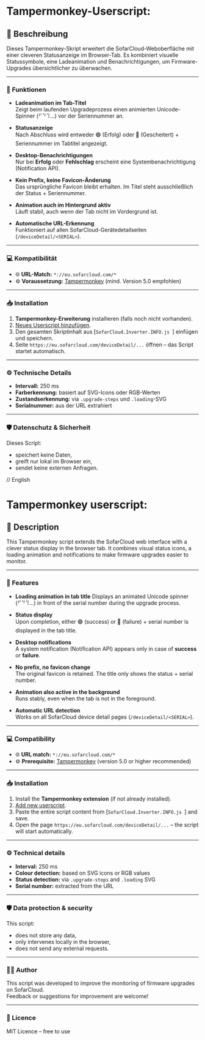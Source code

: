 # Tampermonkey-Userscript:
## 📝 Beschreibung

Dieses Tampermonkey-Skript erweitert die SofarCloud-Weboberfläche mit einer cleveren Statusanzeige im Browser-Tab. Es kombiniert visuelle Statussymbole, eine Ladeanimation und Benachrichtigungen, um Firmware-Upgrades übersichtlicher zu überwachen.

---

### 🔧 Funktionen

- **Ladeanimation im Tab-Titel**  
  Zeigt beim laufenden Upgradeprozess einen animierten Unicode-Spinner (⠋⠙⠹…) vor der Seriennummer an.

- **Statusanzeige**  
  Nach Abschluss wird entweder 🟢 (Erfolg) oder 🔴 (Gescheitert) + Seriennummer im Tabtitel angezeigt.

- **Desktop-Benachrichtigungen**  
  Nur bei **Erfolg** oder **Fehlschlag** erscheint eine Systembenachrichtigung (Notification API).

- **Kein Prefix, keine Favicon-Änderung**  
  Das ursprüngliche Favicon bleibt erhalten. Im Titel steht ausschließlich der Status + Seriennummer.

- **Animation auch im Hintergrund aktiv**  
  Läuft stabil, auch wenn der Tab nicht im Vordergrund ist.

- **Automatische URL-Erkennung**  
  Funktioniert auf allen SofarCloud-Gerätedetailseiten (`/deviceDetail/<SERIAL>`).

---

### 💻 Kompatibilität

- 🌐 **URL-Match:** `*://eu.sofarcloud.com/*`  
- ⚙️ **Voraussetzung:** [Tampermonkey](https://www.tampermonkey.net/) (mind. Version 5.0 empfohlen)

---

### 📥 Installation

1. **Tampermonkey-Erweiterung** installieren (falls noch nicht vorhanden).
2. [Neues Userscript hinzufügen](https://www.tampermonkey.net/documentation.php?ext=dhdg#Q2).
3. Den gesamten Skriptinhalt aus [`SofarCloud.Inverter.INFO.js
`] einfügen und speichern.
4. Seite `https://eu.sofarcloud.com/deviceDetail/...` öffnen – das Script startet automatisch.

---

### ⚙️ Technische Details

- **Intervall:** 250 ms
- **Farberkennung:** basiert auf SVG-Icons oder RGB-Werten
- **Zustandserkennung:** via `.upgrade-steps` und `.loading`-SVG
- **Serialnummer:** aus der URL extrahiert

---

### 🛡️ Datenschutz & Sicherheit

Dieses Script:
- speichert keine Daten,
- greift nur lokal im Browser ein,
- sendet keine externen Anfragen.



// English

# Tampermonkey userscript:

## 📝 Description

This Tampermonkey script extends the SofarCloud web interface with a clever status display in the browser tab. It combines visual status icons, a loading animation and notifications to make firmware upgrades easier to monitor.

---

### 🔧 Features

- **Loading animation in tab title**
Displays an animated Unicode spinner (⠋⠙⠹…) in front of the serial number during the upgrade process.

- **Status display**  
  Upon completion, either 🟢 (success) or 🔴 (failure) + serial number is displayed in the tab title.

- **Desktop notifications**  
  A system notification (Notification API) appears only in case of **success** or **failure**.

- **No prefix, no favicon change**  
  The original favicon is retained. The title only shows the status + serial number.

- **Animation also active in the background**  
  Runs stably, even when the tab is not in the foreground.

- **Automatic URL detection**  
  Works on all SofarCloud device detail pages (`/deviceDetail/<SERIAL>`).

---

### 💻 Compatibility

- 🌐 **URL match:** `*://eu.sofarcloud.com/*`  
- ⚙️ **Prerequisite:** [Tampermonkey](https://www.tampermonkey.net/) (version 5.0 or higher recommended)

---

### 📥 Installation

1. Install the **Tampermonkey extension** (if not already installed).
2. [Add new userscript](https://www.tampermonkey.net/documentation.php?ext=dhdg#Q2).
3. Paste the entire script content from [`SofarCloud.Inverter.INFO.js
`] and save.
4. Open the page `https://eu.sofarcloud.com/deviceDetail/...` – the script will start automatically.

---

### ⚙️ Technical details

- **Interval:** 250 ms
- **Colour detection:** based on SVG icons or RGB values
- **Status detection:** via `.upgrade-steps` and `.loading` SVG
- **Serial number:** extracted from the URL

---

### 🛡️ Data protection & security

This script:
- does not store any data,
- only intervenes locally in the browser,
- does not send any external requests.

---

### 🧑‍💻 Author

This script was developed to improve the monitoring of firmware upgrades on SofarCloud.  
Feedback or suggestions for improvement are welcome!

---

### 📄 Licence

MIT Licence – free to use
